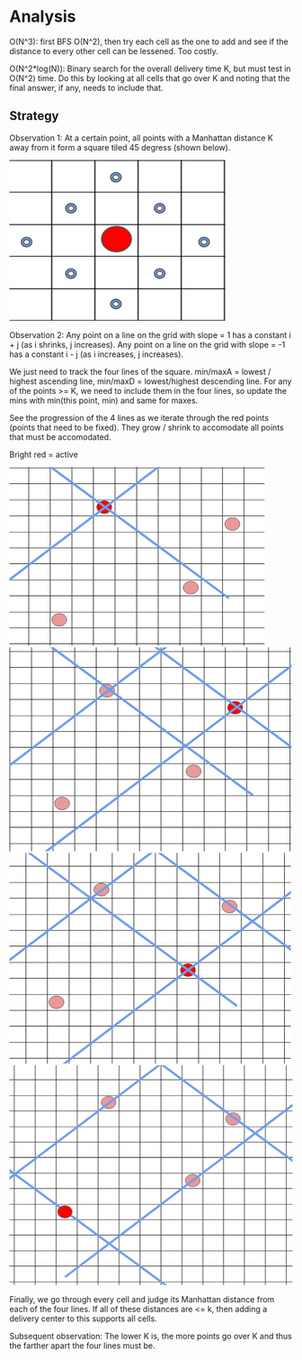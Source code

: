 # Analysis

O(N^3): first BFS O(N^2), then try each cell as the one to add and see if the distance to every other cell can be lessened. Too costly.

O(N^2*log(N)): Binary search for the overall delivery time K, but must test in O(N^2) time. Do this by looking at all cells that go over K and noting that the final answer, if any, needs to include that.

## Strategy
Observation 1: At a certain point, all points with a Manhattan distance K away from it form a square tiled 45 degress (shown below).

![](Basic.png)

Observation 2: Any point on a line on the grid with slope = 1 has a constant i + j (as i shrinks, j increases). Any point on a line on the grid with slope = -1 has a constant i - j (as i increases, j increases). 

We just need to track the four lines of the square. min/maxA = lowest / highest ascending line, min/maxD = lowest/highest descending line.
For any of the points >= K, we need to include them in the four lines, so update the mins with min(this point, min) and same for maxes. 

See the progression of the 4 lines as we iterate through the red points (points that need to be fixed). They grow / shrink to accomodate all points that must be accomodated.

Bright red = active

![](1.png)
![](2.png)
![](3.png)
![](4.png)

Finally, we go through every cell and judge its Manhattan distance from each of the four lines. If all of these distances are <= k, then adding a delivery center to this supports all cells.

Subsequent observation: The lower K is, the more points go over K and thus the farther apart the four lines must be. 